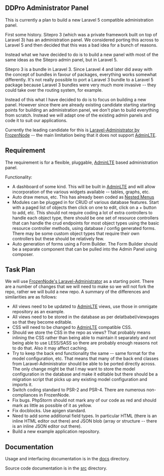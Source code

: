 
## DDPro Administrator Panel

This is currently a plan to build a new Laravel 5 compatible administration panel.

First some history. Sitepro 3 (which was a private framework built on top of Laravel 3) has an administration panel. We considered porting this across to Laravel 5 and then decided that this was a bad idea for a bunch of reasons.

Instead what we have decided to do is to build a new panel with most of the same ideas as the Sitepro admin panel, but in Laravel 5.

Sitepro 3 is a bundle in Laravel 3. Since Laravel 4 and later did away with the concept of bundles in favour of packages, everything works somewhat differently. It's not really possible to port a Laravel 3 bundle to a Laravel 5 package because Laravel 3 bundles were very much more invasive -- they could take over the routing system, for example.

Instead of this what I have decided to do is to focus on building a new panel. However since there are already existing candidate starting starting points for building an administration panel, we don't plan to build everything from scratch. Instead we will adapt one of the existing admin panels and code it to suit our applications.

Currently the leading candidate for this is [Laravel-Administrator by FrozenNode](https://github.com/FrozenNode/Laravel-Administrator) -- the main limitation being that it does not support [AdminLTE](https://almsaeedstudio.com/preview).

## Requirement

The requirement is for a flexible, pluggable, [AdminLTE](https://almsaeedstudio.com/preview) based administration panel.

Functionality:

* A dashboard of some kind. This will be built in [AdminLTE](https://almsaeedstudio.com/preview) and will allow incorporation of the various widgets available -- tables, graphs, etc.
* Auto draw menus, etc. This has already been coded as [Nested Menus](https://github.com/delatbabel/nestedmenus)
* Modules can be plugged in for CRUD of various database features. Start with a paged list of objects then click on one to edit, click on a + button to add, etc. This should not require coding a lot of extra controllers to handle each object type, there should be one set of resource controllers that can handle the crud endpoints for most object types using the basic resource controller methods, using database / config generated forms. There may be some custom object types that require their own controllers but these should be relatively few.
* Auto generation of forms using a Form Builder. The Form Builder should be a separate component that can be pulled into the Admin Panel using composer.

## Task Plan

We will use [FrozenNode's Laravel-Administrator](https://github.com/FrozenNode/Laravel-Administrator) as a starting point. There are a number of changes that we will need to make so we will not fork the repo, rather we will build a new repo. A summary of the differences and similarities are as follows:

* All views need to be updated to [AdminLTE](https://almsaeedstudio.com/preview) views, use those in omnigate repository as an example.
* All views need to be stored in the database as per delatbabel/viewpages so that they become editable.
* CSS will need to be changed to [AdminLTE](https://almsaeedstudio.com/preview) compatible CSS.
* Should we store the CSS in the repo as views? That probably means inlining the CSS rather than being able to maintain it separately and not being able to use LESS/SASS so there are probably enough reasons not to do that. Also it may affect caching.
* Try to keep the back end functionality the same -- same format for the model configuration, etc. That means that many of the back end classes from Laravel-Administrator should be able to be ported directly across. The only change might be that I may want to store the model configuration in the database and make it editable but there should be a migration script that picks up any existing model configuration and imports it.
* Switch coding standard to PSR-2 and PSR-4. There are numerous non-compliances in FrozenNode.
* Fix bugs. PhpStorm should not mark any of our code as red and should mark as little as possible of it as yellow.
* Fix docblocks. Use apigen standard.
* Need to add some additional field types. In particular HTML (there is an inline HTML editor out there) and JSON blob (array or structure -- there is an inline JSON editor out there).
* Build a new example application repository.

## Documentation

Usage and interfacing documentation is in the [docs](/docs/README.md) directory.

Source code documentation is in the [src](/src/README.md) directory.
